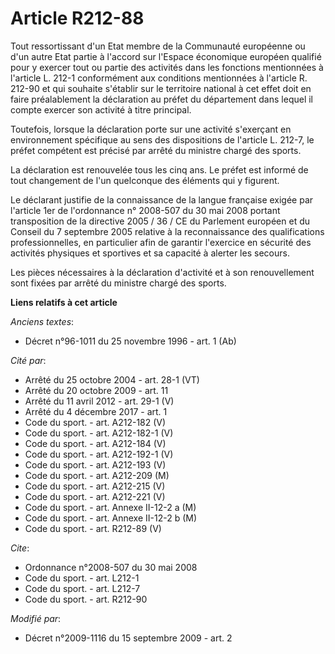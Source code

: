 # Article R212-88

Tout ressortissant d'un Etat membre de la Communauté européenne ou d'un autre Etat partie à l'accord sur l'Espace économique
européen qualifié pour y exercer tout ou partie des activités dans les fonctions mentionnées à l'article L. 212-1
conformément aux conditions mentionnées à l'article R. 212-90 et qui souhaite s'établir sur le territoire national à cet
effet doit en faire préalablement la déclaration au préfet du département dans lequel il compte exercer son activité à titre
principal. 

Toutefois, lorsque la déclaration porte sur une activité s'exerçant en environnement spécifique au sens des dispositions de
l'article L. 212-7, le préfet compétent est précisé par arrêté du ministre chargé des sports. 

La déclaration est renouvelée tous les cinq ans. Le préfet est informé de tout changement de l'un quelconque des éléments qui
y figurent. 

Le déclarant justifie de la connaissance de la langue française exigée par l'article 1er de l'ordonnance n° 2008-507 du 30
mai 2008 portant transposition de la directive 2005 / 36 / CE du Parlement européen et du Conseil du 7 septembre 2005
relative à la reconnaissance des qualifications professionnelles, en particulier afin de garantir l'exercice en sécurité des
activités physiques et sportives et sa capacité à alerter les secours. 

Les pièces nécessaires à la déclaration d'activité et à son renouvellement sont fixées par arrêté du ministre chargé des
sports.

**Liens relatifs à cet article**

_Anciens textes_:

  - Décret n°96-1011 du 25 novembre 1996 - art. 1 (Ab)

_Cité par_:

  - Arrêté du 25 octobre 2004 - art. 28-1 (VT)
  - Arrêté du 20 octobre 2009 - art. 11
  - Arrêté du 11 avril 2012 - art. 29-1 (V)
  - Arrêté du 4 décembre 2017 - art. 1
  - Code du sport. - art. A212-182 (V)
  - Code du sport. - art. A212-182-1 (V)
  - Code du sport. - art. A212-184 (V)
  - Code du sport. - art. A212-192-1 (V)
  - Code du sport. - art. A212-193 (V)
  - Code du sport. - art. A212-209 (M)
  - Code du sport. - art. A212-215 (V)
  - Code du sport. - art. A212-221 (V)
  - Code du sport. - art. Annexe II-12-2 a (M)
  - Code du sport. - art. Annexe II-12-2 b (M)
  - Code du sport. - art. R212-89 (V)

_Cite_:

  - Ordonnance n°2008-507 du 30 mai 2008
  - Code du sport. - art. L212-1
  - Code du sport. - art. L212-7
  - Code du sport. - art. R212-90

_Modifié par_:

  - Décret n°2009-1116 du 15 septembre 2009 - art. 2
